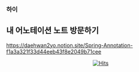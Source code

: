 ### 하이
## 내 어노테이션 노트 방문하기
https://daehwan2yo.notion.site/Spring-Annotation-f1a3a321f33d44eeb43f8e2049b71cee   

<div align=center>  
  
[![Hits](https://hits.seeyoufarm.com/api/count/incr/badge.svg?url=https%3A%2F%2Fgithub.com%2Fdaehwan2yo&count_bg=%238189F7&title_bg=%23000000&icon=&icon_color=%23E7E7E7&title=visits&edge_flat=false)](https://hits.seeyoufarm.com)
</div>
